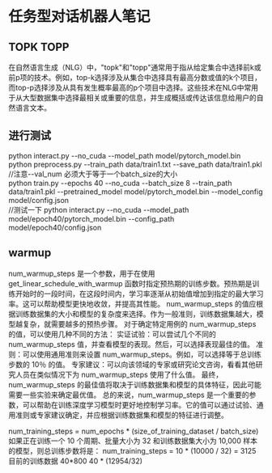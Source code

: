 # 任务型对话机器人笔记

## TOPK TOPP
在自然语言生成（NLG）中，"topk"和"topp"通常用于指从给定集合中选择前k或前p项的技术。例如，top-k选择涉及从集合中选择具有最高分数或值的k个项目，而top-p选择涉及从具有发生概率最高的p个项目中选择。这些技术在NLG中常用于从大型数据集中选择最相关或重要的信息，并生成概括或传达该信息给用户的自然语言文本。

## 进行测试
python interact.py --no_cuda --model_path model/pytorch_model.bin  
python preprocess.py --train_path data/train1.txt --save_path data/train1.pkl  
//注意--val_num 必须大于等于一个batch_size的大小  
python train.py --epochs 40 --no_cuda --batch_size 8 --train_path data/train1.pkl --pretrained_model model/pytorch_model.bin --model_config model/config.json  
//测试一下
python interact.py --no_cuda --model_path model/epoch40/pytorch_model.bin --config_path model/epoch40/config.json

## warmup
num_warmup_steps 是一个参数，用于在使用 get_linear_schedule_with_warmup 函数时指定预热期的训练步数。预热期是训练开始时的一段时间，在这段时间内，学习率逐渐从初始值增加到指定的最大学习率。这可以帮助模型更快地收敛，并提高其性能。
num_warmup_steps 的值应根据训练数据集的大小和模型的复杂度来选择。作为一般准则，训练数据集越大，模型越复杂，就需要越多的预热步骤。
对于确定特定用例的 num_warmup_steps 的值，可以使用几种不同的方法：
实证试验：可以尝试几个不同的 num_warmup_steps 值，并查看模型的表现。然后，可以选择表现最佳的值。
准则：可以使用通用准则来设置 num_warmup_steps。例如，可以选择等于总训练步数的 10％ 的值。
专家建议：可以向该领域的专家或研究论文咨询，看看其他研究人员在类似情况下为 num_warmup_steps 使用了什么值。
最终，num_warmup_steps 的最佳值将取决于训练数据集和模型的具体特征，因此可能需要一些实验来确定最优值。
总的来说，num_warmup_steps 是一个重要的参数，可以帮助在训练深度学习模型时更好地控制学习率。它的值可以通过试验、通用准则或专家建议确定，并应根据训练数据集和模型的特征进行调整。

num_training_steps = num_epochs * (size_of_training_dataset / batch_size)
如果正在训练一个 10 个周期、批量大小为 32 和训练数据集大小为 10,000 样本的模型，则总训练步数将是：
num_training_steps = 10 * (10000 / 32) = 3125
目前的训练数据 40*800
40 * (12954/32)
